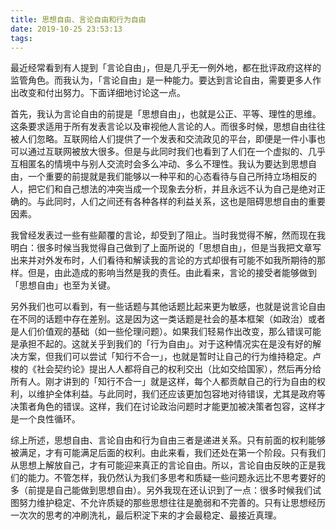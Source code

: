 ```yaml
---
title: 思想自由、言论自由和行为自由
date: 2019-10-25 23:53:13
tags:
---
```


最近经常看到有人提到「言论自由」，但是几乎无一例外地，都在批评政府这样的监管角色。而我认为，「言论自由」是一种能力。要达到言论自由，需要更多人作出改变和付出努力。下面详细地讨论这一点。

首先，我认为言论自由的前提是「思想自由」，也就是公正、平等、理性的思维。这条要求适用于所有发表言论以及审视他人言论的人。而很多时候，思想自由往往被人们忽略。互联网给人们提供了一个发表和交流政见的平台，即便是一件小事也可以通过互联网被放大很多。但是与此同时我们也看到了人们在一个虚拟的、几乎互相匿名的情境中与别人交流时会多么冲动、多么不理性。我认为要达到思想自由，一个重要的前提就是我们能够以一种平和的心态看待与自己所持立场相反的人，把它们和自己想法的冲突当成一个现象去分析，并且永远不认为自己是绝对正确的。与此同时，人们之间还有各种各样的利益关系，这也是阻碍思想自由的重要因素。

我曾经发表过一些有些颠覆的言论，却受到了阻止。当时我觉得不解，然而现在我明白：很多时候当我觉得自己做到了上面所说的「思想自由」，但是当我把文章写出来并对外发布时，人们看待和解读我的言论的方式却很有可能不如我所期待的那样。但是，由此造成的影响当然是我的责任。由此看来，言论的接受者能够做到「思想自由」也至为关键。

另外我们也可以看到，有一些话题与其他话题比起来更为敏感，也就是说言论自由在不同的话题中存在差别。这是因为这一类话题是社会的基本框架（如政治）或者是人们价值观的基础（如一些伦理问题）。如果我们轻易作出改变，那么错误可能是承担不起的。这就关乎到我们的「行为自由」。对于这种情况实在是没有好的解决方案，但我们可以尝试「知行不合一」，也就是暂时让自己的行为维持稳定。卢梭的《社会契约论》提出人人都将自己的权利交出（比如交给国家），然后再分给所有人。刚才讲到的「知行不合一」就是这样，每个人都贡献自己的行为自由的权利，以维护全体利益。与此同时，我们还应该更加包容地对待错误，尤其是政府等决策者角色的错误。这样，我们在讨论政治问题时才能更加被决策者包容，这样才是一个良性循环。

综上所述，思想自由、言论自由和行为自由三者是递进关系。只有前面的权利能够被满足，才有可能满足后面的权利。由此来看，我们还处在第一个阶段。只有我们从思想上解放自己，才有可能迎来真正的言论自由。所以，言论自由反映的正是我们的能力。不管怎样，我仍然认为我们多思考和质疑一些问题永远比不思考要好的多（前提是自己能做到思想自由）。另外我现在还认识到了一点：很多时候我们试图努力维护稳定、不允许质疑的那些思想往往是脆弱和不完善的。只有让思想经历一次次的思考的冲刷洗礼，最后积淀下来的才会最稳定、最接近真理。